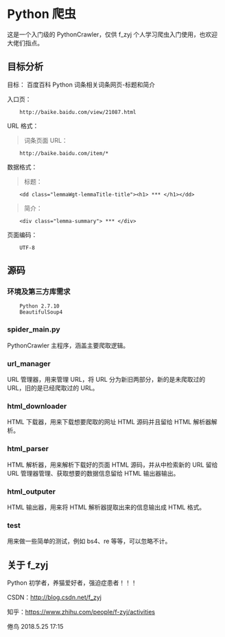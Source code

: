 # Python 爬虫
这是一个入门级的 PythonCrawler，仅供 f_zyj 个人学习爬虫入门使用，也欢迎大佬们指点。

## 目标分析
目标：
    百度百科 Python 词条相关词条网页-标题和简介

入口页：
```
    http://baike.baidu.com/view/21087.html
```

URL 格式：
> 词条页面 URL：
```
    http://baike.baidu.com/item/*
```

数据格式：
> 标题：
```
    <dd class="lemmaWgt-lemmaTitle-title"><h1> *** </h1></dd>
```
> 简介：
```
    <div class="lemma-summary"> *** </div>
```

页面编码：
```
    UTF-8
```

## 源码
### 环境及第三方库需求
```
    Python 2.7.10
    BeautifulSoup4
```

### spider_main.py
PythonCrawler 主程序，涵盖主要爬取逻辑。

### url_manager
URL 管理器，用来管理 URL，将 URL 分为新旧两部分，新的是未爬取过的 URL，旧的是已经爬取过的 URL。

### html_downloader
HTML 下载器，用来下载想要爬取的网址 HTML 源码并且留给 HTML 解析器解析。

### html_parser
HTML 解析器，用来解析下载好的页面 HTML 源码，并从中检索新的 URL 留给 URL 管理器管理、获取想要的数据信息留给 HTML 输出器输出。

###  html_outputer
HTML 输出器，用来将 HTML 解析器提取出来的信息输出成 HTML 格式。

### test
用来做一些简单的测试，例如 bs4、re 等等，可以忽略不计。

## 关于 f_zyj
Python 初学者，养猫爱好者，强迫症患者！！！

CSDN：http://blog.csdn.net/f_zyj

知乎：https://www.zhihu.com/people/f-zyj/activities

倦鸟
2018.5.25 17:15

